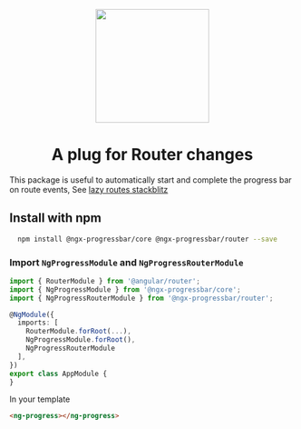<p align="center">
  <img height="200px" width="200px" style="text-align: center;" src="https://cdn.rawgit.com/MurhafSousli/ngx-progressbar/master/src/assets/logo.svg">
  <h1 align="center">A plug for Router changes</h1>
</p>

This package is useful to automatically start and complete the progress bar on route events, See [lazy routes stackblitz](https://stackblitz.com/edit/ngx-progressbar-router)

## Install with npm

```bash
  npm install @ngx-progressbar/core @ngx-progressbar/router --save
```

### Import `NgProgressModule` and `NgProgressRouterModule`

```ts
import { RouterModule } from '@angular/router';
import { NgProgressModule } from '@ngx-progressbar/core';
import { NgProgressRouterModule } from '@ngx-progressbar/router';

@NgModule({
  imports: [
    RouterModule.forRoot(...),
    NgProgressModule.forRoot(),
    NgProgressRouterModule
  ],
})
export class AppModule {
}

```

In your template

```html
<ng-progress></ng-progress>
```
